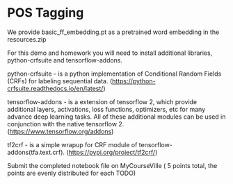 # POS Tagging

We provide basic_ff_embedding.pt as a pretrained word embedding in the resources.zip 

For this demo and homework you will need to install additional libraries, python-crfsuite and tensorflow-addons.

python-crfsuite - is a python implementation of Conditional Random Fields (CRFs) for labeling sequential data.
(https://python-crfsuite.readthedocs.io/en/latest/)

tensorflow-addons - is a extension of tensorflow 2, which provide additional layers, activations, loss functions, optimizers, etc for many advance deep learning tasks. All of these additional modules can be used in conjunction with the native tensorflow 2.  
(https://www.tensorflow.org/addons)

tf2crf - is a simple wrapup for CRF module of tensorflow-addons(tfa.text.crf).
(https://pypi.org/project/tf2crf/)

Submit the completed notebook file on MyCourseVille ( 5 points total, the points are evenly distributed for each TODO)
